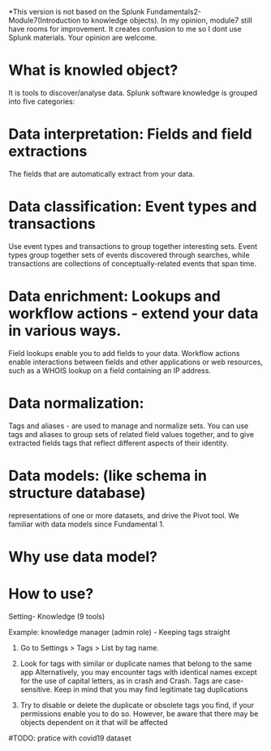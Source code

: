 *This version is not based on the Splunk Fundamentals2-Module7(Introduction to knowledge objects). In my opinion, module7 still have rooms for improvement. It creates confusion to me so I dont use Splunk materials. Your opinion are welcome.

# What is knowled object? 
It is tools to discover/analyse data. Splunk software knowledge is grouped into five categories:
# Data interpretation: Fields and field extractions 
The fields that are automatically extract from your data.
# Data classification: Event types and transactions 
Use event types and transactions to group together interesting sets. Event types group together sets of events discovered through searches, while transactions are collections of conceptually-related events that span time.
# Data enrichment: Lookups and workflow actions - extend your data in various ways. 
Field lookups enable you to add fields to your data. Workflow actions enable interactions between fields and other applications or web resources, such as a WHOIS lookup on a field containing an IP address. 
# Data normalization: 
Tags and aliases - are used to manage and normalize sets. You can use tags and aliases to group sets of related field values together, and to give extracted fields tags that reflect different aspects of their identity.
# Data models: (like schema in structure database)
representations of one or more datasets, and drive the Pivot tool. We familiar with data models since Fundamental 1.

# Why use data model?
# How to use?
Setting- Knowledge (9 tools)

Example: knowledge manager (admin role) - Keeping tags straight

1. Go to Settings > Tags > List by tag name.

2. Look for tags with similar or duplicate names that belong to the same app Alternatively, you may encounter tags with identical names except for the use of capital letters, as in crash and Crash. Tags are case-sensitive. Keep in mind that you may find legitimate tag duplications

3. Try to disable or delete the duplicate or obsolete tags you find, if your permissions enable you to do so. However, be aware that there may be objects dependent on it that will be affected

#TODO: pratice with covid19 dataset
